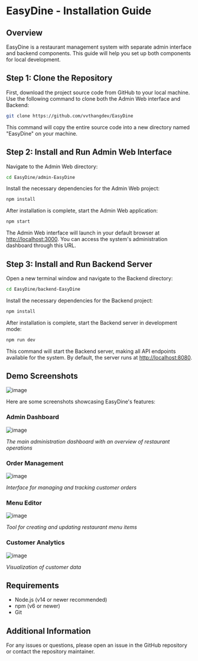# EasyDine - Installation Guide

## Overview
EasyDine is a restaurant management system with separate admin interface and backend components. This guide will help you set up both components for local development.

## Step 1: Clone the Repository

First, download the project source code from GitHub to your local machine. Use the following command to clone both the Admin Web interface and Backend:

```bash
git clone https://github.com/vvthangdev/EasyDine
```

This command will copy the entire source code into a new directory named "EasyDine" on your machine.

## Step 2: Install and Run Admin Web Interface

Navigate to the Admin Web directory:

```bash
cd EasyDine/admin-EasyDine
```

Install the necessary dependencies for the Admin Web project:

```bash
npm install
```

After installation is complete, start the Admin Web application:

```bash
npm start
```

The Admin Web interface will launch in your default browser at [http://localhost:3000](http://localhost:3000). You can access the system's administration dashboard through this URL.

## Step 3: Install and Run Backend Server

Open a new terminal window and navigate to the Backend directory:

```bash
cd EasyDine/backend-EasyDine
```

Install the necessary dependencies for the Backend project:

```bash
npm install
```

After installation is complete, start the Backend server in development mode:

```bash
npm run dev
```

This command will start the Backend server, making all API endpoints available for the system. By default, the server runs at [http://localhost:8080](http://localhost:8080).

## Demo Screenshots
![image](https://github.com/user-attachments/assets/5fe15d04-4708-440f-97aa-a6801df82910)

Here are some screenshots showcasing EasyDine's features:

### Admin Dashboard
![image](https://github.com/user-attachments/assets/eadf5ce3-b9a0-454c-a4a6-b7a4a9569520)

*The main administration dashboard with an overview of restaurant operations*

### Order Management
![image](https://github.com/user-attachments/assets/ba4775b1-28aa-4745-bc01-380af4920b7b)

*Interface for managing and tracking customer orders*

### Menu Editor
![image](https://github.com/user-attachments/assets/b8b9785c-3b78-43a6-944f-cfe9b1c64201)

*Tool for creating and updating restaurant menu items*

### Customer Analytics
![image](https://github.com/user-attachments/assets/dca29050-a7bc-4337-bfdd-cb6c1471f568)

*Visualization of customer data*

## Requirements

- Node.js (v14 or newer recommended)
- npm (v6 or newer)
- Git

## Additional Information

For any issues or questions, please open an issue in the GitHub repository or contact the repository maintainer.
